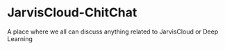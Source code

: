# JarvisCloud-ChitChat
A place where we all can discuss anything related to JarvisCloud or Deep Learning
